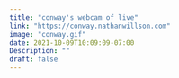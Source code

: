 ```yaml
---
title: "conway's webcam of live"
link: "https://conway.nathanwillson.com"
image: "conway.gif"
date: 2021-10-09T10:09:09-07:00
Description: ""
draft: false
---
```

